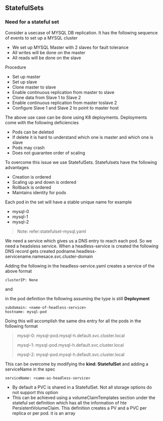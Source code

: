 ## StatefulSets

### Need for a stateful set

Consider a usecase of MYSQL DB replication. It has the following sequence of events to set up a MYSQL cluster

* We set up MYSQL Master with 2 slaves for fault tolerance
* All writes will be done on the master
* All reads will be done on the slave

Procedure

* Set up master
* Set up slave
* Clone master to slave
* Enable continuous replication from master to slave
* Clone data from Slave 1 to Slave 2
* Enable continuous replication from master toslave 2
* Configure Slave 1 and Slave 2 to point to master host

The above use case can be done using K8 deployments. Deployments come with the following deficiencies

* Pods can be deleted
* If delete it is hard to understand which one is master and which one is slave
* Pods may crash
* Does not guarantee order of scaling

To overcome this issue we use StatefulSets. Statefulsets have the following advantages

* Creation is ordered
* Scaling up and down is ordered
* Rollback is ordered
* Maintains identity for pods

Each pod in the set will have a stable unique name for example

- mysql-0
- mysql-1
- mysql-2

> Note: refer:statefulset-mysql.yaml

We need a service which gives us a DNS entry to reach each pod.
So we need a headsless service. When a headless-service is created the following
DNS record gets created
podname.headless-servicename.namesace.svc.cluster-domain

Adding the following in the headless-service.yaml creates a service of the above format

```
clusterIP: None
```

and

in the pod definition the following assuming the type is still **Deployment**

```
subdomain: <name-of-headless-service>
hostname: mysql-pod
```

Doing this will accomplish the same dns entry for all the pods in the following format 

> mysql-0: mysql-pod.mysql-h.default.svc.cluster.local
> 
> mysql-1: mysql-pod.mysql-h.default.svc.cluster.local
> 
> mysql-2: mysql-pod.mysql-h.default.svc.cluster.local

This can be overcome by modifying the **kind: StatefulSet** and adding a serviceName
in the spec

```
serviceName: <same-as-headless-service>
```


* By default a PVC is shared in a StatefulSet. Not all storage options do not support this option
*  This can be achieved using a volumeClaimTemplates section under the stateful set definition which has all the information of hte PersistentVolumeClaim. This definition creates a PV and a PVC per replica or per pod. it is an array
